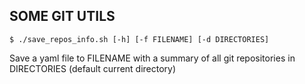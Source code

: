 ## SOME GIT UTILS

`$ ./save_repos_info.sh [-h] [-f FILENAME] [-d DIRECTORIES]`

Save a yaml file to FILENAME with a summary of all git repositories 
in DIRECTORIES (default current directory)

